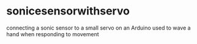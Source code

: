 # sonicesensorwithservo
connecting a sonic sensor to a small servo on an Arduino
used to wave a hand when responding to movement
